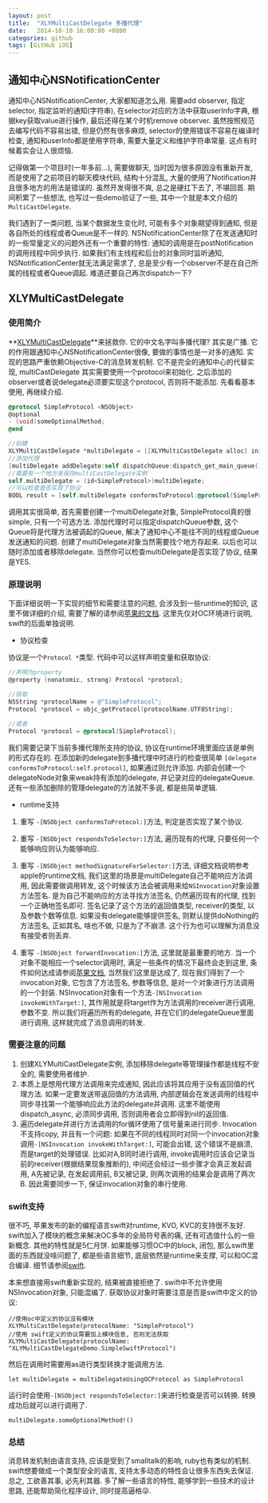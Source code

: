 ```yaml
---
layout: post
title:  "XLYMultiCastDelegate 多播代理"
date:   2014-10-10 16:00:00 +0800
categories: github
tags: [GitHub iOS]
---
```


[XLYMultiCastDelegate]: https://github.com/kaizeiyimi/XLYMultiCastDelegate
[runtime doc]: https://developer.apple.com/library/ios/documentation/Cocoa/Conceptual/ObjCRuntimeGuide/Introduction/Introduction.html
[swift]: https://developer.apple.com/library/ios/documentation/Swift/Conceptual/Swift_Programming_Language/index.html

## 通知中心NSNotificationCenter

通知中心NSNotificationCenter, 大家都知道怎么用. 需要add observer, 指定selector, 指定监听的通知(字符串), 在selector对应的方法中获取userInfo字典, 根据key获取value进行操作, 最后还得在某个时机remove observer. 虽然按照规范去编写代码不容易出错, 但是仍然有很多麻烦, selector的使用错误不容易在编译时检查, 通知和userInfo都是使用字符串, 需要大量定义和维护字符串常量. 这点有时候着实会让人很烦恼.

记得做第一个项目时(一年多前...), 需要做聊天, 当时因为很多原因没有重新开发, 而是使用了之前项目的聊天模块代码, 结构十分混乱, 大量的使用了Notification并且很多地方的用法是错误的. 虽然开发得很不爽, 总之是硬扛下去了, 不堪回首. 期间积累了一些想法, 也写过一些demo验证了一些, 其中一个就是本文介绍的`MultiCastDelegate`. 

我们遇到了一类问题, 当某个数据发生变化时, 可能有多个对象期望得到通知, 但是各自所处的线程或者Queue是不一样的. NSNotificationCenter除了在发送通知时的一些常量定义的问题外还有一个重要的特性: 通知的调用是在postNotification的调用线程中同步执行. 如果我们有主线程和后台的对象同时监听通知, NSNotificationCenter就无法满足需求了, 总是至少有一个observer不是在自己所属的线程或者Queue调起. 难道还要自己再次dispatch一下?

## XLYMultiCastDelegate

### 使用简介
**[XLYMultiCastDelegate]**来拯救你. 它的中文名字叫多播代理? 其实是广播. 它的作用跟通知中心NSNotificationCenter很像, 要做的事情也是一对多的通知. 实现的思路严重依赖Objective-C的消息转发机制. 它不是完全的通知中心的代替实现, multiCastDelegate 其实需要使用一个protocol来初始化. 之后添加的observer或者说delegate必须要实现这个protocol, 否则将不能添加. 先看看基本使用, 再继续介绍.

```objective-c
@protocol SimpleProtocol <NSObject>
@optional
- (void)someOptionalMethod;
@end

//创建
XLYMultiCastDelegate *multiDelegate = [[XLYMultiCastDelegate alloc] initWithConformingProtocol:@protocol(SimpleProtocol)];
//添加代理
[multiDelegate addDelegate:self dispatchQueue:dispatch_get_main_queue()];
//需要有一个地方来保存multiCastDelegate实例
self.multiDelegate = (id<SimpleProtocol>)multiDelegate;
//可以检查是否实现了协议
BOOL result = [self.multiDelegate conformsToProtocol:@protocol(SimpleProtocol)];
```

调用其实很简单, 首先需要创建一个multiDelegate对象, SimpleProtocol真的很simple, 只有一个可选方法. 添加代理时可以指定dispatchQueue参数, 这个Queue将是代理方法被调起的Queue, 解决了通知中心不能往不同的线程或Queue发送通知的问题. 创建了multiDelegate对象当然需要找个地方存起来. 以后也可以随时添加或者移除delegate. 当然你可以检查multiDelegate是否实现了协议, 结果是YES.

### 原理说明

下面详细说明一下实现的细节和需要注意的问题, 会涉及到一些runtime的知识, 这里不做详细的介绍, 需要了解的请参阅[苹果的文档][runtime doc]. 这里先仅对OC环境进行说明, swift的后面单独说明.

* 协议检查

协议是一个`Protocol *`类型. 代码中可以这样声明变量和获取协议:

```objective-c
//声明为property
@property (nonatomic, strong) Protocol *protocol;

//获取
NSString *protocolName = @"SimpleProtocol";
Protocol *protocol = objc_getProtocol(protocolName.UTF8String);

//或者
Protocol *protocol = @protocol(SimpleProtocol);
```
我们需要记录下当前多播代理所支持的协议, 协议在runtime环境里面应该是单例的形式存在的. 在添加新的delegate到多播代理中时进行的检查很简单 `[delegate conformsToProtocol:self.protocol]`, 如果通过则允许添加. 内部会创建一个delegateNode对象来weak持有添加的delegate, 并记录对应的delegateQueue. 还有一些添加删除的管理delegate的方法就不多说, 都是些简单逻辑.

* runtime支持

1. 重写 `-[NSObject conformsToProtocol:]`方法, 判定是否实现了某个协议. 

2. 重写 `-[NSObject respondsToSelector:]`方法, 遍历现有的代理, 只要任何一个能够响应则认为能够响应.

3. 重写 `-[NSObject methodSignatureForSelector:]`方法, 详细文档说明参考apple的runtime文档, 我们这里的场景是multiDelegate自己不能响应方法调用, 因此需要做调用转发, 这个时候该方法会被调用来给`NSInvocation`对象设置方法签名. 是为自己不能响应的方法寻找方法签名, 仍然遍历现有的代理, 找到一个正确地签名即可. 签名记录了这个方法的返回值类型, receiver的类型, 以及参数个数等信息. 如果没有delegate能够提供签名, 则默认提供doNothing的方法签名, 正如其名, 啥也不做, 只是为了不崩溃. 这个行为也可以理解为消息没有接受者则丢弃.

4. 重写 `-[NSObject forwardInvocation:]`方法, 这里就是最重要的地方. 当一个对象不能相应一个selector调用时, 满足一些条件的情况下最终会走到这里, 条件如何达成请参阅[苹果文档][runtime doc], 当然我们这里是达成了, 现在我们得到了一个invocation对象, 它包含了方法签名, 参数等信息, 是对一个对象进行方法调用的一个封装. NSInvocation对象有一个方法`-[NSInvocation invokeWithTarget:]`, 其作用就是将target作为方法调用的receiver进行调用, 参数不变. 所以我们将遍历所有的delegate, 并在它们的delegateQueue里面进行调用, 这样就完成了消息调用的转发.

### 需要注意的问题

1. 创建XLYMultiCastDelegate实例, 添加移除delegate等管理操作都是线程不安全的, 需要使用者维护.
2. 本质上是想用代理方法调用来完成通知, 因此应该将其应用于没有返回值的代理方法. 如果一定要发送带返回值的方法调用, 内部逻辑会在发送调用的线程中同步寻找第一个能够响应此方法的delegate并调用. 这里不能使用dispatch_async, 必须同步调用, 否则调用者会立即得到nil的返回值.
3. 遍历delegate并进行方法调用的for循环使用了信号量来进行同步. Invocation不支持copy, 并且有一个问题: 如果在不同的线程同时对同一个invocation对象调用`-[NSInvocation invokeWithTarget:]`, 可能会出错, 这个错误不是崩溃, 而是target的处理错误. 比如对A,B同时进行调用, invoke调用时应该会记录当前的receiver(根据结果现象推断的), 中间还会经过一些步骤才会真正发起调用, A先被记录, 在发起调用前, B又被记录, 则两次调用的结果会是调用了两次B. 因此需要同步一下, 保证invocation对象的串行使用.

### swift支持

很不巧, 苹果发布的新的编程语言swift对runtime, KVO, KVC的支持很不友好. swift加入了模块的概念来解决OC多年的全局符号表的痛, 还有可选值什么的一些新概念. 其他的特性就是5仁月饼. 如果能够习惯OC中的block, 闭包, 那么swift里面的东西就没啥问题了, 都是些语言细节, 底层依然是runtime来支撑, 可以和OC混合编译. 细节请参阅[swift].

本来想直接用swift重新实现的, 结果被直接拒绝了. swift中不允许使用NSInvocation对象, 只能混编了. 获取协议对象时需要注意是否是swift中定义的协议:

```
//使用oc中定义的协议没有模块
XLYMultiCastDelegate(protocolName: "SimpleProtocol")
//使用 swift定义的协议需要加上模块信息, 否则无法获取
XLYMultiCastDelegate(protocolName: "XLYMultiCastDelegateDemo.SimpleSwiftProtocol")
```

然后在调用时需要用as进行类型转换才能调用方法. 

```
let multiDelegate = multiDelegateUsingOCProtocol as SimpleProtocol
```

运行时会使用`-[NSObject respondsToSelector:]`来进行检查是否可以转换. 转换成功后就可以进行调用了.

```
multiDelegate.someOptionalMethod!()
```

### 总结
消息转发机制由语言支持, 应该是受到了smalltalk的影响, ruby也有类似的机制. swift想要做成一个类型安全的语言, 支持太多动态的特性会让很多东西失去保证. 总之, 工欲善其事, 必先利其器. 多了解一些语言的特性, 能够学到一些技术的设计思路, 还能帮助简化程序设计, 同时提高逼格😜.